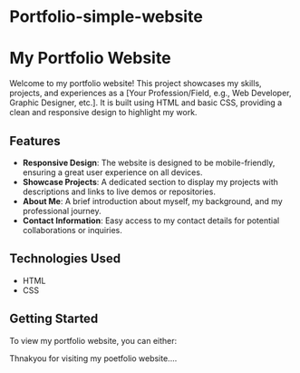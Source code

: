 # Portfolio-simple-website

# My Portfolio Website

Welcome to my portfolio website! This project showcases my skills, projects, and experiences as a [Your Profession/Field, e.g., Web Developer, Graphic Designer, etc.]. It is built using HTML and basic CSS, providing a clean and responsive design to highlight my work.

## Features

- **Responsive Design**: The website is designed to be mobile-friendly, ensuring a great user experience on all devices.
- **Showcase Projects**: A dedicated section to display my projects with descriptions and links to live demos or repositories.
- **About Me**: A brief introduction about myself, my background, and my professional journey.
- **Contact Information**: Easy access to my contact details for potential collaborations or inquiries.

## Technologies Used

- HTML
- CSS

## Getting Started

To view my portfolio website, you can either:

Thnakyou for visiting my poetfolio website....
